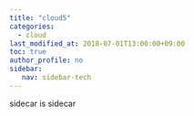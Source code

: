 ```yaml
---
title: "cloud5"
categories: 
  - cloud
last_modified_at: 2018-07-01T13:00:00+09:00
toc: true
author_profile: no
sidebar:
   nav: sidebar-tech
---
```


sidecar is sidecar
